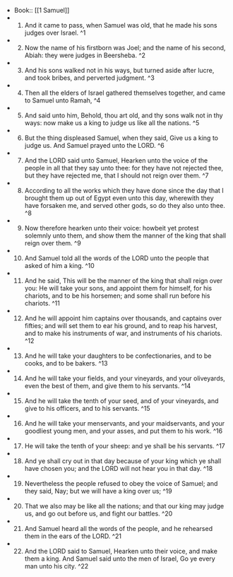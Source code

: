 - Book:: [[1 Samuel]]
- 1. And it came to pass, when Samuel was old, that he made his sons judges over Israel. ^1
- 2. Now the name of his firstborn was Joel; and the name of his second, Abiah: they were judges in Beersheba. ^2
- 3. And his sons walked not in his ways, but turned aside after lucre, and took bribes, and perverted judgment. ^3
- 4. Then all the elders of Israel gathered themselves together, and came to Samuel unto Ramah, ^4
- 5. And said unto him, Behold, thou art old, and thy sons walk not in thy ways: now make us a king to judge us like all the nations. ^5
- 6. But the thing displeased Samuel, when they said, Give us a king to judge us. And Samuel prayed unto the LORD. ^6
- 7. And the LORD said unto Samuel, Hearken unto the voice of the people in all that they say unto thee: for they have not rejected thee, but they have rejected me, that I should not reign over them. ^7
- 8. According to all the works which they have done since the day that I brought them up out of Egypt even unto this day, wherewith they have forsaken me, and served other gods, so do they also unto thee. ^8
- 9. Now therefore hearken unto their voice: howbeit yet protest solemnly unto them, and show them the manner of the king that shall reign over them. ^9
- 10. And Samuel told all the words of the LORD unto the people that asked of him a king. ^10
- 11. And he said, This will be the manner of the king that shall reign over you: He will take your sons, and appoint them for himself, for his chariots, and to be his horsemen; and some shall run before his chariots. ^11
- 12. And he will appoint him captains over thousands, and captains over fifties; and will set them to ear his ground, and to reap his harvest, and to make his instruments of war, and instruments of his chariots. ^12
- 13. And he will take your daughters to be confectionaries, and to be cooks, and to be bakers. ^13
- 14. And he will take your fields, and your vineyards, and your oliveyards, even the best of them, and give them to his servants. ^14
- 15. And he will take the tenth of your seed, and of your vineyards, and give to his officers, and to his servants. ^15
- 16. And he will take your menservants, and your maidservants, and your goodliest young men, and your asses, and put them to his work. ^16
- 17. He will take the tenth of your sheep: and ye shall be his servants. ^17
- 18. And ye shall cry out in that day because of your king which ye shall have chosen you; and the LORD will not hear you in that day. ^18
- 19. Nevertheless the people refused to obey the voice of Samuel; and they said, Nay; but we will have a king over us; ^19
- 20. That we also may be like all the nations; and that our king may judge us, and go out before us, and fight our battles. ^20
- 21. And Samuel heard all the words of the people, and he rehearsed them in the ears of the LORD. ^21
- 22. And the LORD said to Samuel, Hearken unto their voice, and make them a king. And Samuel said unto the men of Israel, Go ye every man unto his city. ^22
